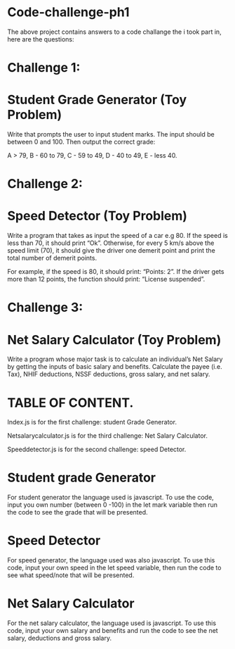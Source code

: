 # Code-challenge-ph1
The above project contains answers to a code challange the i took part in, here are the questions: 

# Challenge 1: 
# Student Grade Generator (Toy Problem)
Write that prompts the user to input student marks. The input should be between 0 and 100. Then output the correct grade: 

A > 79, B - 60 to 79, C -  59 to 49, D - 40 to 49, E - less 40.


# Challenge 2: #
# Speed Detector (Toy Problem)
Write a program that takes as input the speed of a car e.g 80. If the speed is less than 70, it should print “Ok”. Otherwise, for every 5 km/s above the speed limit (70), it should give the driver one demerit point and print the total number of demerit points.

For example, if the speed is 80, it should print: “Points: 2”. If the driver gets more than 12 points, the function should print: “License suspended”.

 
# Challenge 3: 
# Net Salary Calculator (Toy Problem)
Write a program whose major task is to calculate an individual’s Net Salary by getting the inputs of basic salary and benefits. Calculate the payee (i.e. Tax), NHIF deductions, NSSF deductions, gross salary, and net salary. 

# TABLE OF CONTENT.
Index.js is for the first challenge: student Grade Generator.

Netsalarycalculator.js is for the third challenge: Net Salary Calculator.

Speeddetector.js is for the second challenge: speed Detector.

# Student grade Generator
For student generator the language used is javascript. To use the code, input you own number (between 0 -100) in the let mark variable then run the code to see the grade that will be presented.

# Speed Detector 
For speed generator, the language used was also javascript. To use this code, input your own speed in the let speed variable, then run the code to see what speed/note that will be presented.

# Net Salary Calculator
For the net salary calculator, the language used is javascript. To use this code, input your own salary and benefits and run the code to see the net salary, deductions and gross salary.
